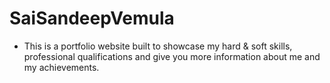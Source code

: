 # SaiSandeepVemula

- This is a portfolio website built to showcase my hard & soft skills, professional qualifications and give you more information about me and my achievements.
